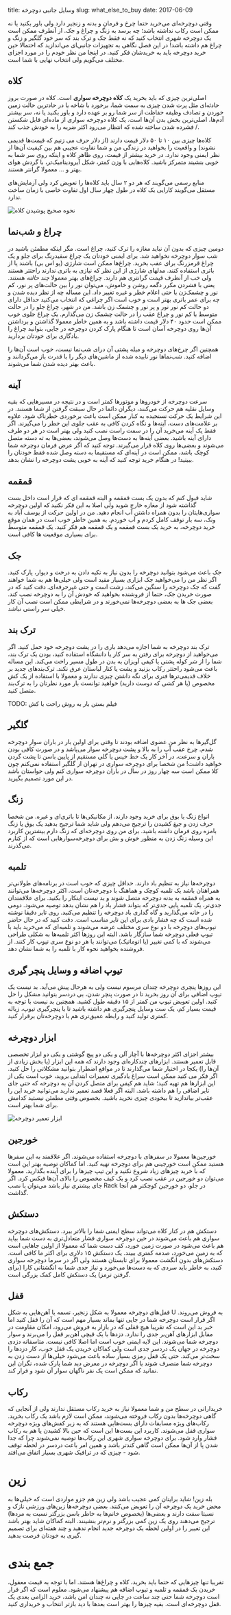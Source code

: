 title: وسایل جانبی‌ دوچرخه
slug: what_else_to_buy
date: 2017-06-09

وقتی دوچرخه‌ای می‌خرید حتما چرخ و فرمان و بدنه و زنجیر دارد ولی باور بکنید یا نه ممکن است رکاب نداشته باشد؛ چه برسد به زنگ و چراغ و جک. از آنطرف ممکن است یک دوچرخه شهری انتخاب کنید که نه فقط جک و ترک بند که سر خود گلگیر و زنگ و چراغ هم داشته باشد! در این فصل نگاهی به تجهیزات جانبی‌ای می‌اندازید که احتمالا حین خرید دوچرخه باید به خریدشان فکر کنید. در اینجا من نظر خودم را در مورد اجزای مختلف می‌گویم ولی انتخاب نهایی با شما است.

## کلاه
اصلی‌ترین چیزی که باید بخرید یک **کلاه دوچرخه سواری** است. کلاه در صورت بروز حادثه‌ای مثل پرت شدن چیزی به سمت شما، برخورد با شاخه یا در حادترین حالت زمین خوردن و تصادف وظیفه حفاظت از سر شما رو بر عهده دارد و باور بکنید یا نه، سر بیشتر آدم‌ها، اصلی‌ترین بخش بدن آن‌ها است. یک کلاه دوچرخه سواری از ماده‌ای قابل شکستن / فشرده شدن ساخته شده که انتظار می‌رود اکثر ضربه را به خودش جذب کند. 

کلاه‌ها چیزی بین ۱۰ تا ۵۰ دلار قیمت دارند (از دلار حرف می زنیم که قیمت‌ها قدیمی نشوند) و واقعیت را بخواهید در زندگی من و شما تفاوت عجیبی هم بین کیفیت آن‌ها از نظر ایمنی وجود ندارد. در خرید بیشتر از قیمت، روی ظاهر کلاه و اینکه روی سر شما به خوبی بنشیند متمرکز باشید. کلاه‌هایی با وزن کمتر، شکل آیرودینامیک‌تر، با گردش هوای بهتر و ... معمولا گرانتر هستند. 

منابع رسمی می‌گویند که هر دو ۲ سال باید کلاه‌ها را تعویض کرد ولی آزمایش‌های مستقل می‌گویند کارایی یک کلاه در طول چهار سال اول تفاوت خاصی با زمان ساخت ندارد.

![نحوه صحیح پوشیدن کلاه]({filename}/images/how_to_wear_helmet.jpg)

## چراغ و شب‌نما
دومین چیزی که بدون آن نباید مغازه را ترک کنید، چراغ است. مگر اینکه مطمئن باشید در شب سوار دوچرخه نخواهید شد. برای ایمنی خودتان یک چراغ سفیدرنگ برای جلو و یک چراغ قرمزرنگ برای عقب بخرید. چراغ‌ها ممکن است شارژی (یو اس بی) باشند یا از باتری استفاده کنند. مدلهای شارژی از این نظر که نیازی به باتری ندارند راحتتر هستند ولی خب از آنطرف قیمت گرانتری هم دارند. چراغ‌های بهتر معمولا *چند حالته* هستند. یعنی با فشردن مکرر دگمه روشن و خاموش، می‌توان نور را بین حالت‌های پر نور، کم نور و چشمک‌زن یا حتی اعلام خطر و غیره تغییر داد. این مساله چه از نظر دیده شدن و چه برای عمر باتری بهتر است و خوب است اگر چراغی که انتخاب می‌کنید حداقل دارای دو حالت کم نور نور و پر نور و چشمک زن باشد. من در شهر، چراغ جلو را در حالت متوسط یا کم نور و چراغ عقب را در حالت چشمک زن می‌گذارم. یک چراغ جلوی خوب ممکن است حدود ۴۰ دلار قیمت داشته باشد و به همین خاطر معمولا گذاشتن و برداشتن آن‌ها روی دوچرخه آسان است تا هنگام پارک کردن دوچرخه در جایی، بتوانید چراغ را یادگاری برای خودتان بردارید. 

همچنین اگر چرخ‌های دوچرخه و میله پشتی آن درای شب‌نما نیست، خوب است آن‌ها را اضافه کنید. شب‌نماها نور تابیده شده از ماشین‌های دیگر را با قدرت باز می‌گردانند و باعث بهتر دیده شدن شما می‌شوند.

## آینه
سرعت دوچرخه از خودروها و موتورها کمتر است و در نتیجه در مسیرهایی که بقیه وسایل نقلیه هم حرکت می‌کنند، دیگران دائما در حال سبقت گرفتن از شما هستند. در این شرایط یک حرکت نسنجیده به کنار ممکن است باعث برخوردی خطرناک شود. علاوه بر علامت‌های دست، آینه‌ها و نگاه کردن کافی به عقب جلوی این خطر را می‌گیرند. اگر فقط یک آینه می‌خرید آن را در سمت راست نصب کنید ولی بهتر است در هر دو طرف دارای آینه باشید. بعضی آینه‌ها به دست‌ها وصل می‌شوند، بعضی‌ها به ته دسته متصل می‌شوند و بعضی‌ها روی کلاه قرار می‌گیرند. توجه کنید که اگر عرض فرمان دوچرخه شما کوچک باشد، ممکن است در آینه‌ای که مستقیما به دسته وصل شده فقط خودتان را ببینید! در هنگام خرید توجه کنید که آینه به خوبی پشت دوچرخه را نشان بدهد.

## قمقمه
شاید قبول کنم که بدون یک بست قمقمه و البته قمقمه ای که قرار است داخل بست گذاشته شود از مغازه خارج شوید ولی اصلا به این فکر نکنید که اولین دوچرخه سواری‌هایتان را بدون همراه داشتن آب انجام دهید. من در اولین حرکت از یوسف آباد به ونک، سه بار توقف کامل کردم و‌ آب خوردم. به همین خاطر خوب است در همان موقع خرید دوچرخه، به خرید یک بست قمقمه و یک قمقمه هم فکر کنید. یک قمقمه متوسط برای بسیاری موقعیت ها کافی است. 

## جک
جک باعث می‌شود بتوانید دوچرخه را بدون نیاز به تکیه دادن به درخت و دیوار، پارک کنید. اگر نظر من را می‌خواهید جک ابزاری بسیار مفید است ولی خیلی‌ها هم به شما خواهند گفت که جک دوچرخه را سنگین می‌کند، زشت است و حتی غیرحرفه‌ای. دقت کنید که در صورت خریدن جک، حتما از فروشنده بخواهید که خودش آن را به دوچرخه نصب کند. بعضی جک ها به بعضی دوچرخه‌ها نمی‌خورند و در شرایطی ممکن است نصب آن کار خیلی سر راستی نباشد. 

## ترک بند
ترک بند دوچرخه به شما اجازه می‌دهد باری را در پشت دوچرخه خود حمل کنید. اگر می‌خواهید از دوچرخه برای رفتن به سر کار یا دانشگاه استفاده کنید، بودن یک ترک بند، شما را از شر کوله پشتی یا کیفی آویزان به بدن در طول مسیر راحت می‌کند. این مساله باعث می‌شود راحتتر رکاب بزنید و پشت یا کنار لباستان عرق نکند. ترک‌بندهای جدید بر خلاف قدیمی‌ترها فنری برای نگه داشتن چیزی ندارند و معمولا با استفاده از یک کش مخصوص (یا هر کشی که دوست دارید) خواهید توانست بار مورد نظرتان را به ترک‌بند متصل کنید. 

TODO: فیلم بستن بار به روش راحت با کش

## گلگیر
گل‌گیرها به نظر من عضوی اضافه بودند تا وقتی برای اولین بار در باران سوار دوچرخه شدم. چرخ عقب آب را به بالا و پشت دوچرخه سوار می‌پاشد و در صورت کافی بودن باران و سرعت، در آخر کار یک خط خیس یا گلی مستقیم از پایین باسن تا پشت گردن خواهید داشت! من شخصا برای دوچرخه سواری در تهران از گلگیر استفاده نمی‌کنم چون کلا ممکن است سه چهار روز در سال در باران دوچرخه سواری کنم ولی حواستان باشد در این مورد تصمیم بگیرید.

## زنگ
انواع زنگ یا بوق برای خرید وجود دارند. از مکانیکی‌ها تا باتری‌ای و غیره. من شخصا حرف زدن و جیغ کشیدن را ترجیح می‌دهم ولی شاید شما ترجیح بدهید یک بوق یا زنگ بامزه روی فرمان داشته باشید. برای من روی دوچرخه‌ای که زنگ دارم بیشترین کاربرد این وسیله زنگ زدن به منظور خوش و بش برای دوچرخه‌سوارهایی است که از کنارم می‌گذرند.


## تلمبه
دوچرخه‌ها نیاز به تنظیم باد دارند. حداقل چیزی که خوب است در برنامه‌های طولانی‌تر همراهتان باشد یک تلمبه کوچک و هماهنگ با دوچرخه‌تان است. اکثر دوچرخه‌ها می‌توانند به همراه قمقمه به بدنه دوچرخه متصل شوند و بد نیست اینکار را بکنید. برای علاقمندان جدی‌تر، یک تلمبه پایی جدی‌تر که بتواند فشار باد را هم نشان بدهد توصیه می‌شود. دومی را در خانه می‌گذارید و گاه گداری باد دوچرخه را تنظیم می‌کنید. روی تایر دقیقا نوشته شده است که چه فشار بادی برای این تایر مناسب است. دقت کنید که در حال حاضر تیوپ‌های دوچرخه با دو نوع سری مختلف عرضه می‌شوند و تلمبه‌‌ای که می‌خرید باید با تیوپ فعلی دوچرخه شما سازگار باشد. البته این روزها اکثر تلمبه‌ها به شکلی طراحی می‌شوند که با کمی تغییر (یا اتوماتیک) می‌توانند با هر دو نوع سری تیوپ کار کنند. از فروشنده بخواهید نحوه کار با تلمبه را به شما نشان دهد.


## تیوپ اضافه و وسایل پنچر گیری
این روزها پنچری دوچرخه چندان مرسوم نیست ولی به هرحال پیش می‌آید. بد نیست یک تیوپ اضافی برای آن روز بخرید تا در صورت پنچر شدن، بی دردسر بتوانید مشکل را حل کنید. اولین تعویض تیوپ من کمتر از ۱۵ دقیقه طول کشید. همچنین بد نیست با توجه به قیمت بسیار کم، یک ست وسایل پنچرگیری هم داشته باشید تا با پنچرگیری تیوپ، زباله کمتری تولید کنید و رابطه عمیق‌تری هم با دوچرخه‌تان برقرار کنید.

## ابزار دوچرخه
بیشتر اجزای اکثر دوچرخه‌ها با آچار آلن و یکی دو پیچ گوشتی و یکی دو ابزار تخصصی قابل تعمیر هستند. ابزارهای چندکاره‌ای وجود دارند که همه این ابزار (یا بخش زیادی از آن‌ها را) یکجا در اختیار شما می‌گذارند تا در مواقع اضطرار بتوانید مشکلاتی را حل کنید. اگر فکر می کنید ممکن است سراغ یادگیری تعمیرات ابتدایی بروید، خوب است یکی از این ابزارها هم تهیه کنید؛ شاید هم کیفی برای متصل کردن آن به دوچرخه که حتی جای تایر اضافی را هم داشته باشد. البته اگر فعلا قصد تعمیر ندارید می‌توانید خرید این را عقب‌تر بیاندازید تا بیخودی چیزی نخرید باشید. بخصوص وقتی مطمئن نیستید کدامش برای شما بهتر است.

![ابزار تعمیر دوچرخه]({filename}/images/bike_multitool.png)

## خورجین
خورجین‌ها معمولا در سفرهای با دوچرخه استفاده می‌شوند. اگر علاقمند به این سفرها هستید ممکن است خورجینی هم برای دوچرخه تهیه کنید. اما کماکان توصیه بهتر این است که با خرید چیزهای زیاد شروع نکنید و این تیپ چیزها را برای آینده بگذارید. معمولا می‌توان دو خورجین در عقب نصب کرد و یک کیف مخصوص را بالای آن‌ها فیکس کرد. اگر جای بیشتری نیاز باشد می‌توان با نصب Rack در جلو، دو خورجین کوچکتر هم آنجا گذاشت.

## دستکش
دستکش هم در کنار کلاه می‌تواند سطح ایمنی شما را بالاتر ببرد. دستکش‌های دوچرخه سواری هم باعث می‌شوند در حین دوچرخه سواری فشار متعادل‌تری به دست شما بیاید هم باعث می‌شود در صورت زمین خورد، کف دست شما که معمولا از اولین جاهایی است که به زمین می‌خورد، صدمه کمتری ببیند. یک دستکش ۱۵ دلاری برای اکثر ما کافی است. دستکش‌های بدون انگشت معمولا برای تابستان هستند ولی اگر در سرما دوچرخه سواری کنید، به خاطر باید سردی که به دست‌ها می‌خورد و نیاز جدی شما به انگشتانی کارا (برای گرفتن ترمز) یک دستکش کامل کمک بزرگی است.


## قفل
قفل‌های دوچرخه معمولا به شکل زنجیر، تسمه یا آهن‌هایی به شکل U به فروش می‌روند. اگر قرار است دوچرخه شما در جایی تنها بماند بسیار مهم است که آن را قفل کنید اما خبر بد این است که تقریبا هیچ قفلی که در بازار به فروش می‌رود، امکان مقاومت در مقابل ابزارهای آهن‌بر جدی را ندارد. دزدها با یک قیچی آهن‌بر قفل را می‌برند و سوار دوچرخه شما می‌شوند. این لایه ایمنی خوب است اما اصلا کافی نیست. متاسفانه دزدی دوچرخه در جهان یک دردسر جدی است ولی کماکان خریدن یک قفل خوب، کار دزدها را سخت‌تر می‌کند. حتی یک قفل رمزی بسیار ساده باعث می‌شود خیلی‌ها از دست زدن به دوچرخه شما منصرف شوند یا اگر دوچرخه در معرض دید شما پارک شده،‌ نگران این نمانید که ممکن است یک نفر ناگهان سوار آن شود و فرار کند.


## رکاب
خریدارانی در سطح من و شما معمولا نیاز به خرید رکاب مستقل ندارند ولی از آنجایی که گاهی دوچرخه‌ها بدون رکاب فروخته می‌شوند، ممکن است لازم باشد یک رکاب بخرید. رکاب‌های ویژه مسابقات دارای بست‌هایی هستند که به زیر کفش‌های ویژه دوچرخه سواری قفل می‌شوند. کاربرد این بست‌ها این است که حین بالا کشیدن پا هم به رکاب فشار وارد شود. برای دوچرخه سواری شهری این رکاب‌ها توصیه نمی‌شوند چرا که جدا شدن پا از آن‌ها ممکن است گاهی کندتر باشد و همین امر باعث دردسر در لحظه توقف شود - چیزی که در ترافیک شهری بسیار اتفاق می‌افتد. 

# زین
بله زین! شاید برایتان کمی عجیب باشد ولی زین هم جزو مواردی است که خیلی‌ها به محض خرید یک دوچرخه آن را تعویض می‌کنند. بعضی دوچرخه‌ها زین‌های ورزشی نازک و نسبتا سفت دارند و بعضی‌ها (بخصوص خانم‌ها به خاطر باسن بزرگتر نسبت به مردها) ترجیح می‌دهند روی یک زین کمی بزرگتر و نرم‌تر بنشینند. البته کماکان شاید بهتر باشد این تغییر را در اولین لحظه یک دوچرخه جدید انجام ندهید و چند هفته‌ای برای تصمیم گیری به خودتان فرصت بدهید.

# جمع بندی
تقریبا تنها چیزهایی که حتما باید بخرید، کلاه و چراغ‌ها هستند. اما با توجه به قیمت معقول، خریدن یک قمقمه و تلمبه و تیوپ اضافه هم پیشنهاد می‌شود. معلوم است که اگر قرار است دوچرخه شما حتی چند ساعت در جایی نه چندان امن باشد، خرید الزامی بعدی یک قفل دوچرخه‌ای است. بقیه چیزها را بهتر است بعدها با دید بازتر انتخاب و خریداری کنید. 

